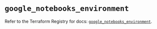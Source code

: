 # `google_notebooks_environment`

Refer to the Terraform Registry for docs: [`google_notebooks_environment`](https://registry.terraform.io/providers/hashicorp/google/6.49.3/docs/resources/notebooks_environment).
